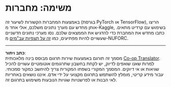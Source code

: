 <!--
CO_OP_TRANSLATOR_METADATA:
{
  "original_hash": "cdc1f2e631f055f3473b36d18e4760b3",
  "translation_date": "2025-08-28T20:09:57+00:00",
  "source_file": "lessons/5-NLP/13-TextRep/assignment.md",
  "language_code": "he"
}
-->
# משימה: מחברות

באמצעות המחברות הקשורות לשיעור זה (בגרסת PyTorch או TensorFlow), הריצו אותן מחדש עם מערך נתונים משלכם, אולי אחד מ-Kaggle, בשימוש עם קרדיט מתאים. כתבו מחדש את המחברת כדי להדגיש את הממצאים שלכם. נסו מערכי נתונים חדשניים שעשויים להיות מפתיעים, כמו [זה על תצפיות עב"מים](https://www.kaggle.com/datasets/NUFORC/ufo-sightings) מ-NUFORC.

---

**כתב ויתור**:  
מסמך זה תורגם באמצעות שירות תרגום מבוסס בינה מלאכותית [Co-op Translator](https://github.com/Azure/co-op-translator). למרות שאנו שואפים לדיוק, יש לקחת בחשבון שתרגומים אוטומטיים עשויים להכיל שגיאות או אי דיוקים. המסמך המקורי בשפתו המקורית צריך להיחשב כמקור סמכותי. עבור מידע קריטי, מומלץ להשתמש בתרגום מקצועי על ידי אדם. איננו נושאים באחריות לאי הבנות או לפרשנויות שגויות הנובעות משימוש בתרגום זה.